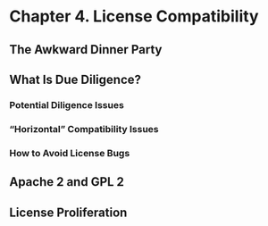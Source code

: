 # Chapter 4. License Compatibility



## The Awkward Dinner Party

## What Is Due Diligence?

### Potential Diligence Issues

### “Horizontal” Compatibility Issues

### How to Avoid License Bugs

## Apache 2 and GPL 2

## License Proliferation

